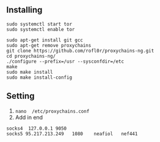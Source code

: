 ## Installing
```
sudo systemctl start tor 
sudo systemctl enable tor

sudo apt-get install git gcc
sudo apt-get remove proxychains
git clone https://github.com/rofl0r/proxychains-ng.git
cd proxychains-ng/
./configure --prefix=/usr --sysconfdir=/etc
make
sudo make install
sudo make install-config
```

## Setting

1. `nano  /etc/proxychains.conf`
2. Add in end
```
socks4  127.0.0.1 9050
socks5 95.217.213.249   1080    neafiol   nef441
```